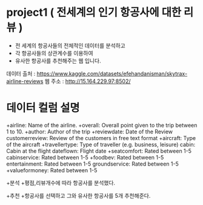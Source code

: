 # project1 ( 전세계의 인기 항공사에 대한 리뷰  )
+ 전 세계의 항공사들의 전체적인 데이터를 분석하고 
+ 각 항공사들의 상관계수를 이용하여 
+ 유사한 항공사를 추천해주는 웹 입니다.

데이터 출처 : https://www.kaggle.com/datasets/efehandanisman/skytrax-airline-reviews
웹 주소 : http://15.164.229.97:8502/

데이터 컬럼 설명 
================
+airline: Name of the airline.
+overall: Overall point given to the trip between 1 to 10.
+author: Author of the trip
+reviewdate: Date of the Review customerreview: Review of the customers in free text format
+aircraft: Type of the aircraft
+travellertype: Type of traveller (e.g. business, leisure) cabin: Cabin at the flight dateflown: Flight date
+seatcomfort: Rated between 1-5 cabinservice: Rated between 1-5
+foodbev: Rated between 1-5 entertainment: Rated between 1-5 groundservice: Rated between 1-5
+valueformoney: Rated between 1-5

+분석
+평점,리뷰개수에 따라 항공사를 분석했다.

+추천
+항공사를 선택하고 그와 유사한 항공사를 5개 추천해준다.



